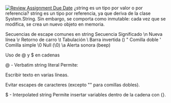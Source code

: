 [![Review Assignment Due Date](https://classroom.github.com/assets/deadline-readme-button-22041afd0340ce965d47ae6ef1cefeee28c7c493a6346c4f15d667ab976d596c.svg)](https://classroom.github.com/a/24pP-Pw_)
¿string es un tipo por valor o por referencia?
string es un tipo por referencia, ya que deriva de la clase System.String.
Sin embargo, se comporta como inmutable: cada vez que se modifica, se crea un nuevo objeto en memoria.

Secuencias de escape comunes en string
Secuencia	Significado
\n	Nueva línea
\r	Retorno de carro
\t	Tabulación
\\	Barra invertida (\)
\"	Comilla doble
\'	Comilla simple
\0	Null (\0)
\a	Alerta sonora (beep)

Uso de @ y $ en cadenas

@ - Verbatim string literal
Permite:

Escribir texto en varias líneas.

Evitar escapes de caracteres (excepto "" para comillas dobles).

$ - Interpolated string
Permite insertar variables dentro de la cadena con {}.